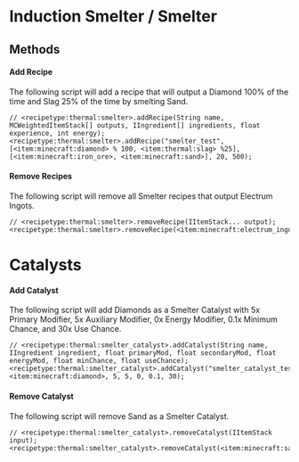 # Induction Smelter / Smelter

## Methods

#### Add Recipe

The following script will add a recipe that will output a Diamond 100% of the time and Slag 25% of the time by smelting Sand.

```zenscript
// <recipetype:thermal:smelter>.addRecipe(String name, MCWeightedItemStack[] outputs, IIngredient[] ingredients, float experience, int energy);
<recipetype:thermal:smelter>.addRecipe("smelter_test", [<item:minecraft:diamond> % 100, <item:thermal:slag> %25], [<item:minecraft:iron_ore>, <item:minecraft:sand>], 20, 500);
```

#### Remove Recipes

The following script will remove all Smelter recipes that output Electrum Ingots.

```zenscript
// <recipetype:thermal:smelter>.removeRecipe(IItemStack... output);
<recipetype:thermal:smelter>.removeRecipe(<item:minecraft:electrum_ingot>);
```

# Catalysts

#### Add Catalyst

The following script will add Diamonds as a Smelter Catalyst with 5x Primary Modifier, 5x Auxiliary Modifier, 0x Energy Modifier, 0.1x Minimum Chance, and 30x Use Chance.

```zenscript
// <recipetype:thermal:smelter_catalyst>.addCatalyst(String name, IIngredient ingredient, float primaryMod, float secondaryMod, float energyMod, float minChance, float useChance);
<recipetype:thermal:smelter_catalyst>.addCatalyst("smelter_catalyst_test", <item:minecraft:diamond>, 5, 5, 0, 0.1, 30);
```
#### Remove Catalyst

The following script will remove Sand as a Smelter Catalyst.

```zenscript
// <recipetype:thermal:smelter_catalyst>.removeCatalyst(IItemStack input);
<recipetype:thermal:smelter_catalyst>.removeCatalyst(<item:minecraft:sand>);
```

